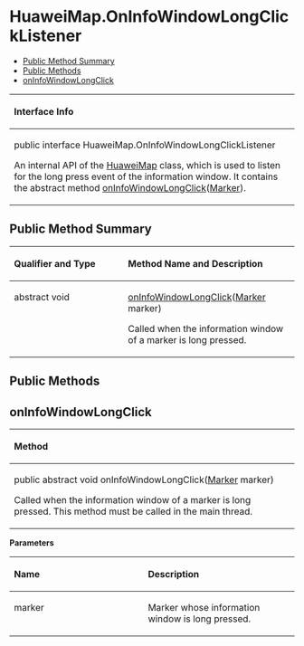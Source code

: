 # HuaweiMap.OnInfoWindowLongClickListener<a name="EN-US_TOPIC_0000001145780983"></a>

-   [Public Method Summary](#section05392025112817)
-   [Public Methods](#section1467515115427)
-   [onInfoWindowLongClick](#section9371202515423)


<a name="table3910mcpsimp"></a>
<table><thead align="left"><tr id="row3914mcpsimp"><th class="cellrowborder" valign="top" width="100%" id="mcps1.1.2.1.1"><p id="p3916mcpsimp"><a name="p3916mcpsimp"></a><a name="p3916mcpsimp"></a>Interface Info</p>
</th>
</tr>
</thead>
<tbody><tr id="row3917mcpsimp"><td class="cellrowborder" valign="top" width="100%" headers="mcps1.1.2.1.1 "><p id="p855454182416"><a name="p855454182416"></a><a name="p855454182416"></a>public interface HuaweiMap.OnInfoWindowLongClickListener</p>
<p id="p3919mcpsimp"><a name="p3919mcpsimp"></a><a name="p3919mcpsimp"></a>An internal API of the <a href="huaweimap.md">HuaweiMap</a> class, which is used to listen for the long press event of the information window. It contains the abstract method <a href="#section9371202515423">onInfoWindowLongClick</a>(<a href="marker.md">Marker</a>).</p>
</td>
</tr>
</tbody>
</table>

## Public Method Summary<a name="section05392025112817"></a>

<a name="table3925mcpsimp"></a>
<table><thead align="left"><tr id="row3930mcpsimp"><th class="cellrowborder" valign="top" width="40%" id="mcps1.1.3.1.1"><p id="p081120285386"><a name="p081120285386"></a><a name="p081120285386"></a>Qualifier and Type</p>
</th>
<th class="cellrowborder" valign="top" width="60%" id="mcps1.1.3.1.2"><p id="p681112883813"><a name="p681112883813"></a><a name="p681112883813"></a>Method Name and Description</p>
</th>
</tr>
</thead>
<tbody><tr id="row3935mcpsimp"><td class="cellrowborder" valign="top" width="40%" headers="mcps1.1.3.1.1 "><p id="p3937mcpsimp"><a name="p3937mcpsimp"></a><a name="p3937mcpsimp"></a>abstract void</p>
</td>
<td class="cellrowborder" valign="top" width="60%" headers="mcps1.1.3.1.2 "><p id="p3939mcpsimp"><a name="p3939mcpsimp"></a><a name="p3939mcpsimp"></a><a href="#section9371202515423">onInfoWindowLongClick</a>(<a href="marker.md">Marker</a> marker)</p>
<p id="p9713191817217"><a name="p9713191817217"></a><a name="p9713191817217"></a>Called when the information window of a marker is long pressed.</p>
</td>
</tr>
</tbody>
</table>

## Public Methods<a name="section1467515115427"></a>

## onInfoWindowLongClick<a name="section9371202515423"></a>

<a name="table3942mcpsimp"></a>
<table><thead align="left"><tr id="row3946mcpsimp"><th class="cellrowborder" valign="top" width="100%" id="mcps1.1.2.1.1"><p id="p3948mcpsimp"><a name="p3948mcpsimp"></a><a name="p3948mcpsimp"></a>Method</p>
</th>
</tr>
</thead>
<tbody><tr id="row3949mcpsimp"><td class="cellrowborder" valign="top" width="100%" headers="mcps1.1.2.1.1 "><p id="p3951mcpsimp"><a name="p3951mcpsimp"></a><a name="p3951mcpsimp"></a>public abstract void onInfoWindowLongClick(<a href="marker.md">Marker</a> marker)</p>
<p id="p188272386429"><a name="p188272386429"></a><a name="p188272386429"></a>Called when the information window of a marker is long pressed. This method must be called in the main thread.</p>
</td>
</tr>
</tbody>
</table>

**Parameters**

<a name="table3957mcpsimp"></a>
<table><thead align="left"><tr id="row3962mcpsimp"><th class="cellrowborder" valign="top" width="47%" id="mcps1.1.3.1.1"><p id="p3964mcpsimp"><a name="p3964mcpsimp"></a><a name="p3964mcpsimp"></a>Name</p>
</th>
<th class="cellrowborder" valign="top" width="53%" id="mcps1.1.3.1.2"><p id="p3966mcpsimp"><a name="p3966mcpsimp"></a><a name="p3966mcpsimp"></a>Description</p>
</th>
</tr>
</thead>
<tbody><tr id="row3967mcpsimp"><td class="cellrowborder" valign="top" width="47%" headers="mcps1.1.3.1.1 "><p id="p3969mcpsimp"><a name="p3969mcpsimp"></a><a name="p3969mcpsimp"></a>marker</p>
</td>
<td class="cellrowborder" valign="top" width="53%" headers="mcps1.1.3.1.2 "><p id="p3971mcpsimp"><a name="p3971mcpsimp"></a><a name="p3971mcpsimp"></a>Marker whose information window is long pressed.</p>
</td>
</tr>
</tbody>
</table>

